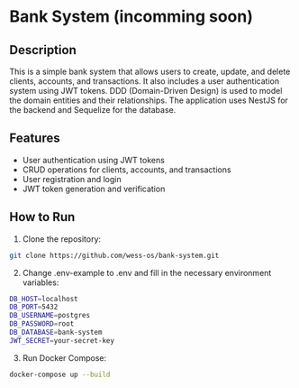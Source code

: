 # Bank System (incomming soon)

## Description

This is a simple bank system that allows users to create, update, and delete clients, accounts, and transactions. It also includes a user authentication system using JWT tokens. DDD (Domain-Driven Design) is used to model the domain entities and their relationships. The application uses NestJS for the backend and Sequelize for the database.

## Features

- User authentication using JWT tokens
- CRUD operations for clients, accounts, and transactions
- User registration and login
- JWT token generation and verification

## How to Run

1. Clone the repository:

```bash
git clone https://github.com/wess-os/bank-system.git
```

2. Change .env-example to .env and fill in the necessary environment variables:

```bash
DB_HOST=localhost
DB_PORT=5432
DB_USERNAME=postgres
DB_PASSWORD=root
DB_DATABASE=bank-system
JWT_SECRET=your-secret-key
```

3. Run Docker Compose:

```bash
docker-compose up --build
```